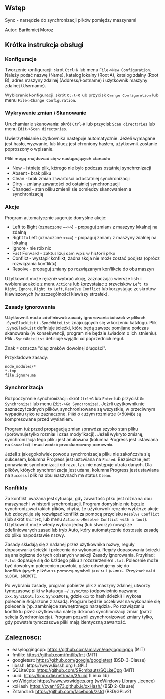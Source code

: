 ## Wstęp
Sync - narzędzie do synchronizacji plików pomiędzy maszynami

Autor: Bartłomiej Moroz

## Krótka instrukcja obsługi

### Konfiguracje
Tworzenie konfiguracji: skrót `Ctrl+N` lub menu `File->New Configuration`.
Należy podać nazwę (Name), katalog lokalny (Root A), katalog zdalny (Root B), adres maszyny zdalnej (Address/Hostname) i użytkownik maszyny zdalnej (Username).

Wybieranie konfiguracji: skrót `Ctrl+O` lub przycisk `Change Configuration` lub menu `File->Change Configuration`.

### Wykrywanie zmian / Skanowanie
Uruchamianie skanowania: skrót `Ctrl+R` lub przycisk `Scan directories` lub menu `Edit->Scan directories`.

Uwierzytelnianie użytkownika następuje automatycznie. Jeżeli wymagane jest hasło, wyzwanie, lub klucz jest chroniony hasłem, użytkownik zostanie poproszony o wpisanie.

Pliki mogą znajdować się w następujących stanach:

* New - istnieje plik, którego nie było podczas ostatniej synchronizacji
* Absent - brak pliku
* Clean - brak zmian zawartości od ostatniej synchronizacji
* Dirty - zmiany zawartości od ostatniej synchronizacji
* Changed - stan pliku zmienił się pomiędzy skanowaniem a synchronizacją

### Akcje
Program automatycznie sugeruje domyślne akcje:

* Left to Right (oznaczone `==>>`) - propaguj zmiany z maszyny lokalnej na zdalną
* Right to Left (oznaczone `<<==`) - propaguj zmiany z maszyny zdalnej na lokalną
* Ignore - nie rób nic
* Fast Forward - zaktualizuj sam wpis w historii pliku
* Conflict - wystąpił konflikt, żadna akcja nie może zostać podjęta (oprócz rozwiązania konfliktu)
* Resolve - propaguj zmiany po rozwiązanym konflikcie do obu maszyn

Użytkownik może ręcznie wybrać akcję, zaznaczając wiersze listy i wybierając akcję z menu `Actions` lub korzystając z przycisków `Left to Right`, `Ignore`, `Right to Left`, `Resolve Conflict` lub korzystając ze skrótów klawiszowych (w szczególności klawiszy strzałek).

### Zasady ignorowania
Użytkownik może zdefiniować zasady ignorowania ścieżek w plikach `.SyncBlackList` i `.SyncWhiteList` znajdujących się w korzeniu katalogu. Plik `.SyncBlackList` definiuje ścieżki, które będą zawsze pomijane podczas skanowania (w konsekwencji, program nie będzie świadom o ich istnieniu). Plik `.SyncWhiteList` definiuje wyjątki od poprzednich reguł.

Znak `*` oznacza "ciąg znaków dowolnej długości".

Przykładowe zasady:
```
node_modules/*
*.tmp
file.ignore.me
```

### Synchronizacja
Rozpoczynanie synchronizacji: skrót `Ctrl+G` lub `Enter` lub przycisk `Go Synchronize!` lub menu `Edit->Go Synchronize!`. Jeżeli użytkownik nie zaznaczył żadnych plików, synchronizowane są wszystkie, w przeciwnym wypadku tylko te zaznaczone. Pliki o dużym rozmiarze (>50MB) są kompresowane przed wysłaniem.

Program tuż przed propagacją zmian sprawdza szybko stan pliku (porównuje tylko rozmiar i czas modyfikacji). Jeżeli wykryto zmianę, synchronizacja tego pliku jest anulowana (kolumna Progress jest ustawiana na `Canceled`) i musi zostać przeskanowany ponownie.

Jeżeli z jakiegokolwiek powodu synchronizacja pliku nie zakończyła się sukcesem, kolumna Progress jest ustawiana na `Failed`. Bezpieczne jest ponawianie synchronizacji od razu, tzn. nie następuje utrata danych. Dla plików, których synchronizacja jest udana, kolumna Progress jest ustawiana na `Success` i plik na obu maszynach ma status `Clean`.

### Konflikty
Za konflikt uważana jest sytuacja, gdy zawartość pliku jest różna na obu maszynach i w historii synchronizacji. Program domyślnie nie będzie synchronizował takich plików, chyba, że użytkownik ręcznie wybierze akcje lub zdecyduje się rozwiązać konflikt za pomocą przycisku `Resolve Conflict` (lub skrót `Shift+C`, lub menu `Actions->Resolve Conflict with a tool`). Użytkownik może wtedy wybrać jedną (lub stworzyć nową) ze zdefiniowanych zasad lub tryb Auto, który automatycznie dostosuje zasadę do pliku na podstawie nazwy.

Zasady składają się z nadanej przez użytkownika nazwy, reguły dopasowania ścieżki i polecenia do wykonania. Reguły dopasowania ścieżki są analogiczne do tych opisanych w sekcji Zasady ignorowania. Przykład: `*.txt` dopasuje się do każdego pliku z rozszerzeniem `.txt`. Polecenie może być dowolnym poleceniem powłoki, gdzie odwołujemy się do konfliktujących plików za pomocą symboli `$LOCAL` i `$REMOTE`. Przykład: `meld $LOCAL $REMOTE`. 

Po wybraniu zasady, program pobierze plik z maszyny zdalnej, utworzy tymczasowe pliki w katalogu `~/.sync/tmp` (odpowiednio nazwane `xxx.SyncLOCAL` i `xxx.SyncREMOTE`, gdzie `xxx` to hash ścieżki) i wykona polecenie skojarzone z zasadą. Program będzie oczekiwał na wykonanie się polecenia (np. zamknięcie zewnętrznego narzędzia). Po rozwiązaniu konfliktu przez użytkownika należy dokonać synchronizacji zmian (patrz sekcja Synchronizacja). Program pozwoli zsynchronizować zmiany tylko, gdy powstałe tymczasowe pliki mają identyczną zawartość.

## Zależności:

* easyloggingcpp: https://github.com/amrayn/easyloggingpp (MIT)
* fmtlib: https://github.com/fmtlib/fmt (MIT)
* googletest: https://github.com/google/googletest (BSD-3-Clause)
* libssh: https://www.libssh.org (LGPL)
* SQLiteCpp: https://github.com/SRombauts/SQLiteCpp (MIT)
* uuid: https://linux.die.net/man/3/uuid (Linux lib)
* wxWidgets: https://www.wxwidgets.org (wxWindows Library Licence)
* xxHash: https://cyan4973.github.io/xxHash/ (BSD 2-Clause)
* Zstandard: https://github.com/facebook/zstd (BSD/GPLv2)
